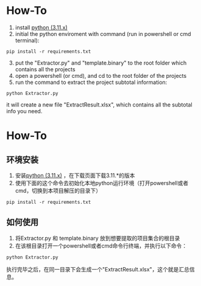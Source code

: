 # How-To
 1. install [python (3.11.x)](https://www.python.org/downloads/) 
 2. initial the python enviroment with command (run in powershell or cmd terminal): 
 ```
 pip install -r requirements.txt
 ```
3. put the "Extractor.py" and "template.binary" to the root folder which contains all the projects
4. open a powershell (or cmd), and cd to the root folder of the projects
5. run the command to extract the project subtotal information:
```
python Extractor.py
```

it will create a new file "ExtractResult.xlsx", which contains all the subtotal info you need.


# How-To
## 环境安装
1. 安装[python (3.11.x)](https://www.python.org/downloads/) ，在下载页面下载3.11.*的版本
2. 使用下面的这个命令去初始化本地python运行环境（打开powershell或者cmd，切换到本项目解压的目录下）
 ```
 pip install -r requirements.txt
 ```
 ## 如何使用
 1. 将Extractor.py 和 template.binary 放到想要提取的项目集合的根目录
 2. 在该根目录打开一个powershell或者cmd命令行终端，并执行以下命令：
 ```
python Extractor.py
```

执行完毕之后，在同一目录下会生成一个"ExtractResult.xlsx"，这个就是汇总信息。
